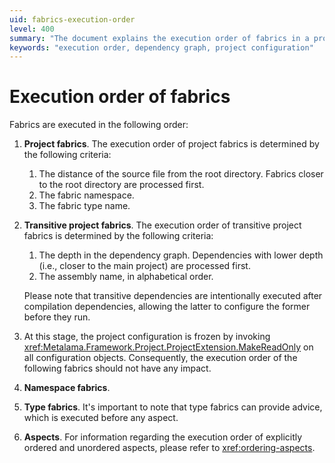 ```yaml
---
uid: fabrics-execution-order
level: 400
summary: "The document explains the execution order of fabrics in a project, including project fabrics, transitive project fabrics, namespace fabrics, type fabrics, and aspects, with criteria for each category."
keywords: "execution order, dependency graph, project configuration"
---
```


# Execution order of fabrics

Fabrics are executed in the following order:

1. **Project fabrics**. The execution order of project fabrics is determined by the following criteria:

    1. The distance of the source file from the root directory. Fabrics closer to the root directory are processed first.
    2. The fabric namespace.
    3. The fabric type name.

2. **Transitive project fabrics**. The execution order of transitive project fabrics is determined by the following criteria:

     1. The depth in the dependency graph. Dependencies with lower depth (i.e., closer to the main project) are processed first.
     2. The assembly name, in alphabetical order.

    Please note that transitive dependencies are intentionally executed after compilation dependencies, allowing the latter to configure the former before they run.

3. At this stage, the project configuration is frozen by invoking <xref:Metalama.Framework.Project.ProjectExtension.MakeReadOnly> on all configuration objects. Consequently, the execution order of the following fabrics should not have any impact.

4. **Namespace fabrics**.

5. **Type fabrics**. It's important to note that type fabrics can provide advice, which is executed before any aspect.

6. **Aspects**. For information regarding the execution order of explicitly ordered and unordered aspects, please refer to <xref:ordering-aspects>.




